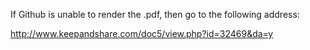 If Github is unable to render the .pdf, then go to the following address:

http://www.keepandshare.com/doc5/view.php?id=32469&da=y
